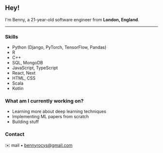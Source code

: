 ## **Hey!**  

I'm Benny, a 21-year-old software engineer from **London, England**.

---

### Skills

- Python (Django, PyTorch, TensorFlow, Pandas)
- R
- C++
- SQL, MongoDB
- JavaScript, TypeScript
- React, Next
- HTML, CSS
- Scala
- Kotlin


### What am I currently working on?
- Learning more about deep learning techniques
- Implementing ML papers from scratch
- Building stuff

### Contact

✉️ mail • [bennyrocys@gmail.com](mailto:bennyrocys@gmail.com)  
